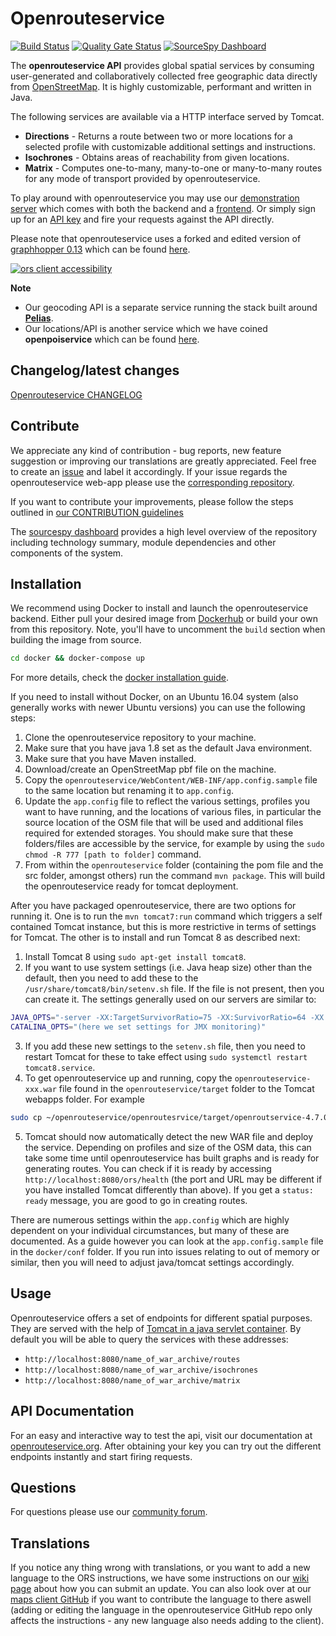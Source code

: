 # Openrouteservice

[![Build Status](https://travis-ci.org/GIScience/openrouteservice.svg?branch=master)](https://travis-ci.org/GIScience/openrouteservice) 
[![Quality Gate Status](https://sonarcloud.io/api/project_badges/measure?project=GIScience_openrouteservice&metric=alert_status&branch=master)](https://sonarcloud.io/dashboard?id=GIScience_openrouteservice&metric)
[![SourceSpy Dashboard](https://sourcespy.com/shield.svg)](https://sourcespy.com/github/giscienceopenrouteservice/)

The **openrouteservice API** provides global spatial services by consuming user-generated and collaboratively collected free geographic data directly from [OpenStreetMap](http://www.openstreetmap.org). It is highly customizable, performant and written in Java.

The following services are available via a HTTP interface served by Tomcat.
- **Directions** - Returns a route between two or more locations for a selected profile with customizable additional settings and instructions.
- **Isochrones** - Obtains areas of reachability from given locations.
- **Matrix** - Computes one-to-many, many-to-one or many-to-many routes for any mode of transport provided by openrouteservice.

To play around with openrouteservice you may use our [demonstration server](https://maps.openrouteservice.org) which comes with both the backend and a [frontend](https://github.com/GIScience/openrouteservice-app). Or simply sign up for an [API key](https://openrouteservice.org) and fire your requests against the API directly.

Please note that openrouteservice uses a forked and edited version of [graphhopper 0.13](https://github.com/GIScience/graphhopper) which can be found [here](https://github.com/GIScience/graphhopper).

[![ors client accessibility](https://user-images.githubusercontent.com/23240110/30385487-9eac96b8-98a7-11e7-9357-afd4df8fccdf.png)](https://openrouteservice.org/reach)

**Note**

- Our geocoding API is a separate service running the stack built around [**Pelias**](https://github.com/pelias/pelias).
- Our locations/API is another service which we have coined **openpoiservice** which can be found [here](https://github.com/GIScience/openpoiservice).


## Changelog/latest changes

[Openrouteservice CHANGELOG](https://github.com/GIScience/openrouteservice/blob/master/CHANGELOG.md)

## Contribute

We appreciate any kind of contribution - bug reports, new feature suggestion or improving our translations are greatly appreciated. Feel free to create an [issue](https://github.com/GIScience/openrouteservice/issues) and label it accordingly. If your issue regards the openrouteservice web-app please use the [corresponding repository](https://github.com/GIScience/openrouteservice-app/issues).

If you want to contribute your improvements, please follow the steps outlined in [our CONTRIBUTION guidelines](./CONTRIBUTE.md)

The [sourcespy dashboard](https://sourcespy.com/github/giscienceopenrouteservice/) provides a high level overview of the repository including technology summary, module dependencies and other components of the system.

## Installation

We recommend using Docker to install and launch the openrouteservice backend. Either pull your desired image from [Dockerhub](https://hub.docker.com/repository/docker/openrouteservice/openrouteservice) or build your own from this repository. Note, you'll have to uncomment the `build` section when building the image from source.

```bash
cd docker && docker-compose up
```

For more details, check the [docker installation guide](docker/README.md).

If you need to install without Docker, on an Ubuntu 16.04 system (also generally works with newer Ubuntu versions) you can use the following steps:

  1. Clone the openrouteservice repository to your machine.
  2. Make sure that you have java 1.8 set as the default Java environment.
  3. Make sure that you have Maven installed.
  4. Download/create an OpenStreetMap pbf file on the machine.
  5. Copy the `openrouteservice/WebContent/WEB-INF/app.config.sample` file to the same location but renaming it to `app.config`.
  6. Update the `app.config` file to reflect the various settings, profiles you want to have running, and the locations of various files, in particular the source location of the OSM file that will be used and additional files required for extended storages. You should make sure that these folders/files are accessible by the service, for example by using the `sudo chmod -R 777 [path to folder]` command.
  7. From within the `openrouteservice` folder (containing the pom file and the src folder, amongst others) run the command `mvn package`. This will build the openrouteservice ready for tomcat deployment.

After you have packaged openrouteservice, there are two options for running it. One is to run the `mvn tomcat7:run` command which triggers a self contained Tomcat instance, but this is more restrictive in terms of settings for Tomcat. The other is to install and run Tomcat 8 as described next:

  1. Install Tomcat 8 using `sudo apt-get install tomcat8`.
  2. If you want to use system settings (i.e. Java heap size) other than the default, then you need to add these to the `/usr/share/tomcat8/bin/setenv.sh` file. If the file is not present, then you can create it. The settings generally used on our servers are similar to:

```bash
JAVA_OPTS="-server -XX:TargetSurvivorRatio=75 -XX:SurvivorRatio=64 -XX:MaxTenuringThreshold=3 -XX:+UseConcMarkSweepGC -XX:+UseParNewGC -XX:ParallelGCThreads=4 -Xms114g -Xmx114g -XX:MaxMetaspaceSize=50m"
CATALINA_OPTS="(here we set settings for JMX monitoring)"
```

  3. If you add these new settings to the `setenv.sh` file, then you need to restart Tomcat for these to take effect using `sudo systemctl restart tomcat8.service`.
  4. To get openrouteservice up and running, copy the `openrouteservice-xxx.war` file found in the `openrouteservice/target` folder to the Tomcat webapps folder. For example

```bash
sudo cp ~/openrouteservice/openroutesrvice/target/openroutservice-4.7.0.war /var/lib/tomcat8/webapps/ors.war
```

  5. Tomcat should now automatically detect the new WAR file and deploy the service. Depending on profiles and size of the OSM data, this can take some time until openrouteservice has built graphs and is ready for generating routes. You can check if it is ready by accessing `http://localhost:8080/ors/health` (the port and URL may be different if you have installed Tomcat differently than above). If you get a `status: ready` message, you are good to go in creating routes.

There are numerous settings within the `app.config` which are highly dependent on your individual circumstances, but many of these are documented. As a guide however you can look at the `app.config.sample` file in the `docker/conf` folder. If you run into issues relating to out of memory or similar, then you will need to adjust java/tomcat settings accordingly.

## Usage

Openrouteservice offers a set of endpoints for different spatial purposes. They are served with the help of [Tomcat in a java servlet container](https://github.com/GIScience/openrouteservice/blob/master/openrouteservice/WebContent/WEB-INF/web.xml). By default you will be able to query the services with these addresses:

- `http://localhost:8080/name_of_war_archive/routes`
- `http://localhost:8080/name_of_war_archive/isochrones`
- `http://localhost:8080/name_of_war_archive/matrix`

## API Documentation

For an easy and interactive way to test the api, visit our documentation at [openrouteservice.org](https://openrouteservice.org/dev/#/api-docs).
After obtaining your key you can try out the different endpoints instantly and start firing requests.


## Questions

For questions please use our [community forum](https://ask.openrouteservice.org).

## Translations

If you notice any thing wrong with translations, or you want to add a new language to the ORS instructions, we have some instructions on our [wiki page](https://github.com/GIScience/openrouteservice/wiki/Contributing-Translations) about how you can submit an update. You can also look over at our [maps client GitHub](https://github.com/GIScience/openrouteservice-app/#translations) if you want to contribute the language to there aswell (adding or editing the language in the openrouteservice GitHub repo only affects the instructions - any new language also needs adding to the client).
